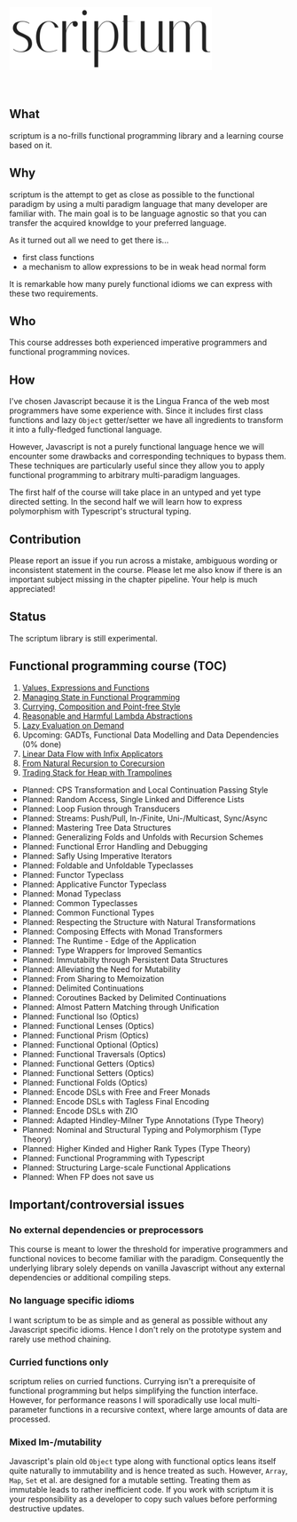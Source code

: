 <img src="./logo.png" width="366" height="114" alt="scriptum"><br><br><br>

## What

scriptum is a no-frills functional programming library and a learning course based on it.

## Why

scriptum is the attempt to get as close as possible to the functional paradigm by using a multi paradigm language that many developer are familiar with. The main goal is to be language agnostic so that you can transfer the acquired knowldge to your preferred language.

As it turned out all we need to get there is...

* first class functions
* a mechanism to allow expressions to be in weak head normal form

It is remarkable how many purely functional idioms we can express with these two requirements.

## Who

This course addresses both experienced imperative programmers and functional programming novices.

## How

I've chosen Javascript because it is the Lingua Franca of the web most programmers have some experience with. Since it includes first class functions and lazy `Object` getter/setter we have all ingredients to transform it into a fully-fledged functional language.

However, Javascript is not a purely functional language hence we will encounter some drawbacks and corresponding techniques to bypass them. These techniques are particularly useful since they allow you to apply functional programming to arbitrary multi-paradigm languages.

The first half of the course will take place in an untyped and yet type directed setting. In the second half we will learn how to express polymorphism with Typescript's structural typing.

## Contribution

Please report an issue if you run across a mistake, ambiguous wording or inconsistent statement in the course. Please let me also know if there is an important subject missing in the chapter pipeline. Your help is much appreciated!

## Status

The scriptum library is still experimental.

## Functional programming course (TOC)

01. [Values, Expressions and Functions](https://github.com/kongware/scriptum/blob/master/ch-1.md)
02. [Managing State in Functional Programming](https://github.com/kongware/scriptum/blob/master/ch-2.md)
03. [Currying, Composition and Point-free Style](https://github.com/kongware/scriptum/blob/master/ch-3.md)
04. [Reasonable and Harmful Lambda Abstractions](https://github.com/kongware/scriptum/blob/master/ch-4.md)
05. [Lazy Evaluation on Demand](https://github.com/kongware/scriptum/blob/master/ch-5.md)
06. Upcoming: GADTs, Functional Data Modelling and Data Dependencies (0% done)
07. [Linear Data Flow with Infix Applicators](https://github.com/kongware/scriptum/blob/master/ch-7.md)
08. [From Natural Recursion to Corecursion](https://github.com/kongware/scriptum/blob/master/ch-8.md)
09. [Trading Stack for Heap with Trampolines](https://github.com/kongware/scriptum/blob/master/ch-9.md)

* Planned: CPS Transformation and Local Continuation Passing Style
* Planned: Random Access, Single Linked and Difference Lists
* Planned: Loop Fusion through Transducers
* Planned: Streams: Push/Pull, In-/Finite, Uni-/Multicast, Sync/Async
* Planned: Mastering Tree Data Structures
* Planned: Generalizing Folds and Unfolds with Recursion Schemes
* Planned: Functional Error Handling and Debugging
* Planned: Safly Using Imperative Iterators
* Planned: Foldable and Unfoldable Typeclasses
* Planned: Functor Typeclass
* Planned: Applicative Functor Typeclass
* Planned: Monad Typeclass
* Planned: Common Typeclasses
* Planned: Common Functional Types
* Planned: Respecting the Structure with Natural Transformations
* Planned: Composing Effects with Monad Transformers
* Planned: The Runtime - Edge of the Application
* Planned: Type Wrappers for Improved Semantics
* Planned: Immutabilty through Persistent Data Structures
* Planned: Alleviating the Need for Mutability
* Planned: From Sharing to Memoization
* Planned: Delimited Continuations
* Planned: Coroutines Backed by Delimited Continuations
* Planned: Almost Pattern Matching through Unification
* Planned: Functional Iso (Optics)
* Planned: Functional Lenses (Optics)
* Planned: Functional Prism (Optics)
* Planned: Functional Optional (Optics)
* Planned: Functional Traversals (Optics)
* Planned: Functional Getters (Optics)
* Planned: Functional Setters (Optics)
* Planned: Functional Folds (Optics)
* Planned: Encode DSLs with Free and Freer Monads
* Planned: Encode DSLs with Tagless Final Encoding
* Planned: Encode DSLs with ZIO
* Planned: Adapted Hindley-Milner Type Annotations (Type Theory)
* Planned: Nominal and Structural Typing and Polymorphism (Type Theory)
* Planned: Higher Kinded and Higher Rank Types (Type Theory)
* Planned: Functional Programming with Typescript
* Planned: Structuring Large-scale Functional Applications
* Planned: When FP does not save us

## Important/controversial issues

### No external dependencies or preprocessors

This course is meant to lower the threshold for imperative programmers and functional novices to become familiar with the paradigm. Consequently the underlying library solely depends on vanilla Javascript without any external dependencies or additional compiling steps.

### No language specific idioms

I want scriptum to be as simple and as general as possible without any Javascript specific idioms. Hence I don't rely on the prototype system and rarely use method chaining.

### Curried functions only

scriptum relies on curried functions. Currying isn't a prerequisite of functional programming but helps simplifying the function interface. However, for performance reasons I will sporadically use local multi-parameter functions in a recursive context, where large amounts of data are processed.

### Mixed Im-/mutability

Javascript's plain old `Object` type along with functional optics leans itself quite naturally to immutability and is hence treated as such. However, `Array`, `Map`, `Set` et al. are designed for a mutable setting. Treating them as immutable leads to rather inefficient code. If you work with scriptum it is your responsibility as a developer to copy such values before performing destructive updates.
